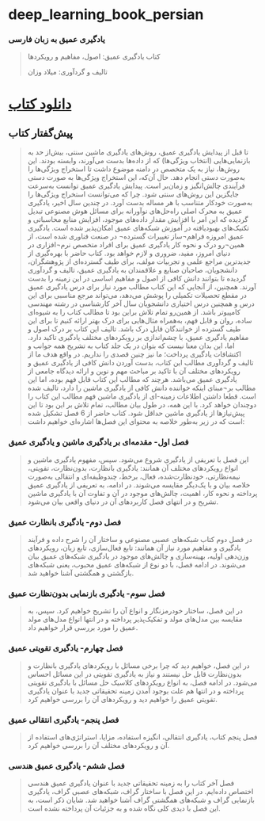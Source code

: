 # deep_learning_book_persian
 
###  یادگیری عمیق به زبان فارسی
> کتاب یادگیری عمیق: اصول، مفاهیم و رویکردها
> 
> تالیف و گردآوری: میلاد وزان
>
# [دانلود کتاب](https://www.researchgate.net/profile/Milad-Vazan/publication/349928501_Deep_learning_principles_concepts_and_approaches/links/614997cb519a1a381f71bca2/Deep-learning-principles-concepts-and-approaches.pdf)
## پیش‌گفتار کتاب
> تا قبل از پیدایش یادگیری عمیق، روش‌های یادگیری ماشین سنتی، بیش‌از حد به بازنمایی‌هایی (انتخاب ویژگی‌ها) که از داده‌ها بدست می‌آورند، وابسته بودند. این روش‌ها، نیاز به یک متخصص در دامنه موضوع داشت تا استخراج ویژگی‌ها را به‌صورت دستی انجام دهد. حال آن‌که، این استخراج ویژگی‌ها به صورت دستی فرآیندی چالش‌انگیز و زمان‌بر است. پیدایش یادگیری عمیق توانست به‌سرعت جایگزین این روش‌های سنتی شود. چرا که می‌توانست استخراج ویژگی‌ها را به‌صورت خودکار متناسب با هر مساله بدست آورد.
در چندین سال اخیر، یادگیری عمیق به محرک اصلی راه‌حل‌های نوآورانه برای مسائل هوش مصنوعی تبدیل گردیده که این امر با افزایش مقدار داده‌های موجود، افزایش منابع محاسباتی و تکنیک‌های بهبود‌یافته در آموزش شبکه‌های عمیق امکان‌پذیر شده است. یادگیری عمیق امروزه فراهم¬ساز تغییرات گسترده¬ در صنعت فناوری شده است، از همین¬رو درک و نحوه کار یادگیری عمیق برای افراد متخصص نرم¬افزاری در دنیای امروز، مفید، ضروری و لازم خواهد بود.
کتاب حاضر با بهره‌گیری از جدیدترین مراجع علمی و تجربیات مولف، برای طیف گسترده‌ای از پژوهشگران، دانشجویان، صاحبان صنایع و علاقمندان به یادگیری عمیق، تالیف و گردآوری گردیده تا بتوانند دانش کافی از اصول و مفاهیم اساسی در این زمینه را بدست آورند. همچنین، از آنجایی که این کتاب مطالب مورد نیاز برای درس یادگیری عمیق در مقطع تحصیلات تکمیلی را پوشش می‌دهد، می‌تواند مرجع مناسبی برای این درس و همچنین درس اختیاری دانشجویان سال آخر کارشناسی در رشته مهندسی کامپیوتر باشد. از همین‌رو تمام تلاش براین بود تا مطالب کتاب را به شیوه‌ای ساده، روان و قابل فهم، به‌همراه مثال‌هایی برای درک بهتر ارائه کنیم تا برای این طیف گسترده از خوانندگان قابل درک باشد.
تالیف این کتاب بر درک اصول و مفاهیم یادگیری عمیق، با چشم‌اندازی بر رویکردهای مختلف یادگیری تاکید دارد. اما، این بدان معنا نیست که بتوان در یک جلد کتاب به تشریح همه جوانب و اکتشافات یادگیری پرداخت؛ ما نیز چنین قصدی را نداریم. در واقع هدف ما از تالیف و گردآوری مطالب این کتاب، بدست آوردن دانش کافی از یادگیری عمیق و رویکردهای مختلف آن با تاکید بر مباحث مهم و نوین و ارائه دیدگاه جامعی از یادگیری عمیق می‌باشد.
 هرچند که مطالب این کتاب قابل فهم بوده، اما این مطالب بر¬مبنای اینکه خواننده دانش کافی از یادگیری ماشین را دارد، تالیف شده است. قطعا داشتن اطلاعات زمینه-ای از یادگیری ماشین فهم مطالب این کتاب را دو‌چندان خواهد کرد. با این همه، در طول بیان مطالب، تمام تلاش بر این بود تا این پیش‌نیاز‌ها از یادگیری ماشین حداقل شود.
کتاب حاضر از 6 فصل تشکیل شده است که در زیر به‌طور خلاصه به محتوای این فصل‌ها اشاره‌ای خواهیم داشت:



### فصل اول- مقدمه‌ای بر یادگیری ماشین و یادگیری عمیق
> این فصل با تعریفی از یادگیری شروع می‌شود. سپس، مفهوم یادگیری ماشین و انواع رویکردهای مختلف آن همانند: یادگیری بانظارت، بدون‌نظارت، تقویتی، نیمه‌نظارتی، خودنظارت‌شده، فعال، برخط، چندوظیفه‌ای و انتقالی به‌صورت خلاصه بیان و با یک‌دیگر مقایسه می‌شوند. در ادامه، به تعریفی از یادگیری عمیق پرداخته و نحوه کار، اهمیت، چالش‌های موجود در آن و تفاوت آن با یادگیری ماشین تشریح و در انتهای فصل کاربردهای آن در دنیای واقعی بیان می‌شود. 
### فصل دوم- یادگیری بانظارت عمیق
> در فصل دوم کتاب شبکه‌های عصبی مصنوعی و ساختار آن را شرح داده و فرآیند یادگیری و مفاهیم مورد نیاز آن همانند: تابع فعال‌سازی، تابع زیان، رویکردهای وزن‌دهی اولیه، بهینه‌سازی و چالش‌های موجود در یادگیری شبکه‌های عمیق بیان می‌شوند. در ادامه فصل، با دو نوع از شبکه‌های عمیق محبوب، یعنی شبکه‌های بازگشتی و همگشتی آشنا خواهید شد. 
### فصل سوم- یادگیری بازنمایی بدون‌نظارت عمیق
> در این فصل، ساختار خودرمزنگار و انواع آن را تشریح خواهیم کرد. سپس، به مقایسه بین مدل‌های مولد و تفکیک‌پذیر پرداخته و در انتها انواع مدل‌های مولد عمیق را مورد بررسی قرار خواهیم داد. 
### فصل چهارم- یادگیری تقویتی عمیق
> در این فصل، خواهیم دید که چرا برخی مسائل با رویکردهای یادگیری بانظارت و بدون‌نظارت قابل حل نیستند و نیاز به یادگیری تقویتی در این مسائل احساس می‌شود. در ادامه فصل، به انواع رویکردهای کلاسیک حل مسائل با یادگیری تقویتی پرداخته و در انتها هم علت بوجود آمدن زمینه تحقیقاتی جدید با عنوان یادگیری تقویتی عمیق را خواهیم دید و رویکرد‌های آن را بررسی خواهیم کرد. 
### فصل پنجم- یادگیری انتقالی عمیق
> فصل پنجم کتاب، یادگیری انتقالی، انگیزه استفاده، مزایا، استراتژی‌های استفاده از آن و رویکردهای مختلف آن را بررسی خواهیم کرد.
### فصل ششم- یادگیری عمیق هندسی
> فصل آخر کتاب را به زمینه تحقیقاتی جدید با عنوان یادگیری عمیق هندسی اختصاص داده‌ایم. در این فصل با ساختار گراف، شبکه‌های عصبی گراف، یادگیری بازنمایی گراف و شبکه‌های همگشتی گراف آشنا خواهید شد. شایان ذکر است، به این فصل با دیدی کلی نگاه شده و به جزئیات آن پرداخته نشده است. 

